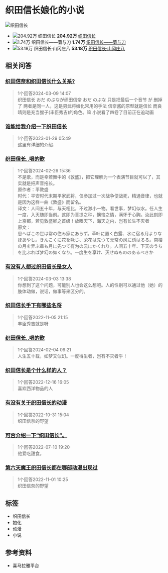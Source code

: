 # 织田信长娘化的小说

![织田信长](https://imagev2.xmcdn.com/storages/4fab-audiofreehighqps/6F/A2/CKwRIJEFA4mXAAArcgDePsCY.png)

- ![204.92万 织田信长](https://imagev2.xmcdn.com/group77/M08/7C/C7/wKgO1V5OL0CC9sKcAAFPm2ni1-8894.jpg!op_type=5&device_type=ios&name=web_meduim&upload_type=cover)
  **204.92万**  [织田信长](https://m.ximalaya.com/album/12882682)
- ![1.74万 织田信长——菊与刀](https://imagev2.xmcdn.com/storages/9603-audiofreehighqps/ED/C9/CMCoOSQD5DXVAAEbuAB_iYnQ.jpeg!op_type=5&device_type=ios&name=web_meduim&upload_type=cover)
  **1.74万**  [织田信长——菊与刀](https://m.ximalaya.com/album/46036421)
- ![53.18万 织田信长·山冈庄八](https://imagev2.xmcdn.com/group21/M01/99/1F/wKgJKFipfiiSRO27AAE4Y415Yqw417.jpg!op_type=5&device_type=ios&name=web_meduim&upload_type=cover)
  **53.18万**  [织田信长·山冈庄八](https://m.ximalaya.com/album/6790827)

## 相关问答

### [织田信奈和织田信长什么关系?](/ask/q14114714)
> 1个回答2024-03-09 14:07  
> 织田信长 おだ のぶなが织田信奈 おだ のぶな 只是把最后一个音节 が 删掉了 两者是同一人，这是男武将娘化常用的手法 信奈酱的原型就是信长 而良晴则是充当猴子(丰臣秀吉)的角色。嘛 小说看了四卷了目前正在追动画

### [谁能给我介绍一下织田信长](/ask/q6927536)
> 1个回答2023-01-29 05:49  
> 这里有详细的介绍.

### [织田信长..唱的歌](/ask/q13686374)
> 1个回答2024-02-26 15:36  
> 不是歌，而是幸若舞中的《敦盛》，把它理解为一个表演节目就可以了，其实就是把声音拖长。  
> 原作者：平敦盛  
> 时代：平安时代末期平家武将，仅参加过一次战争便战死，精通音律，也就是因为这样一曲《敦盛》而留名。  
> 译文：人间五十年，与天相比，不过渺小一物。看世事，梦幻似水。任人生一度，入灭随即当前。这即为菩提之种，懊恼之情，满怀于心胸。汝此刻即上京都，若见敦盛卿之首级！放眼天下，海天之内，岂有长生不灭者  
> 原文：  
> 思へばこの世は常の住み家にあらず。草叶に置く白露、水に宿る月よりなほあやし。きんこくに花を咏じ、荣花は先つて无常の风に诱はるる。南楼の月を弄ぶ辈も月に先つて有为の云にかくれり。人间五十年、下天のうちを比ぶれば梦幻の如くなり。一度生を享け、灭せぬもののあるべきか

### [有没有人想过织田信长是女人](/ask/q13895361)
> 1个回答2024-03-03 13:38  
> 你想到了这个问题，可能别人也会这么想吧。人的性别可以通过他（她）的肢体动做，说话，做事等来区分的。

### [织田信长手下有哪些名将](/ask/q4312988)
> 1个回答2022-11-05 21:15  
> 丰臣秀吉就是呀

### [织田信长..唱的歌](/ask/q12975478)
> 1个回答2024-02-04 09:21  
> 人生五十载，如梦又似幻。一度得生者，岂有不灭者乎！

### [织田信长是个什么样的人？](/ask/q5610828)
> 1个回答2022-12-16 16:05  
> 喜欢西洋物品的人

### [有没有关于织田信长的动漫](/ask/q4245805)
> 1个回答2022-10-31 15:04  
> 织田信奈的野望

### [可否介绍一下“织田信长”。](/ask/q1473954)
> 1个回答2022-07-10 19:20  
> 他爱吃甜食。

### [第六天魔王织田信长都在哪部动漫出现过](/ask/q4256297)
> 1个回答2022-11-01 10:25  
> 织田信奈的野望

## 标签
- 织田信长
- 娘化
- 动漫
- 小说

## 参考资料
- 喜马拉雅平台